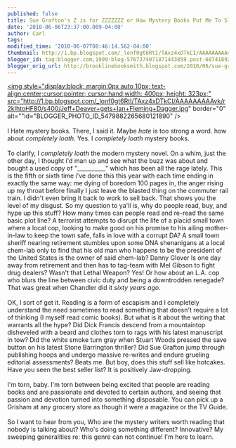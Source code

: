 ```yaml
---
published: false
title: Sue Grafton's Z is for ZZZZZZZ or How Mystery Books Put Me To Sleep
date: '2010-06-06T23:37:00.009-04:00'
author: Carl
tags: 
modified_time: '2010-06-07T08:46:14.562-04:00'
thumbnail: http://1.bp.blogspot.com/_lonf0gt6RtI/TAxz4xDTkCI/AAAAAAAAAvk/r2kIhtoHF80/s72-c/Jeff+Deaver+gets+Ian+Fleming+Dagger.jpg
blogger_id: tag:blogger.com,1999:blog-5767374071871443859.post-6874189239473673006
blogger_orig_url: http://brooklinebooksmith.blogspot.com/2010/06/sue-graftons-z-is-for-zzzzzzz-or-how.html
---
```


<a onblur="try {parent.deselectBloggerImageGracefully();} catch(e) {}" href="http://1.bp.blogspot.com/_lonf0gt6RtI/TAxz4xDTkCI/AAAAAAAAAvk/r2kIhtoHF80/s1600/Jeff+Deaver+gets+Ian+Fleming+Dagger.jpg"><img style="display:block; margin:0px auto 10px; text-align:center;cursor:pointer; cursor:hand;width: 400px; height: 323px;" src="http://1.bp.blogspot.com/_lonf0gt6RtI/TAxz4xDTkCI/AAAAAAAAAvk/r2kIhtoHF80/s400/Jeff+Deaver+gets+Ian+Fleming+Dagger.jpg" border="0" alt=""id="BLOGGER_PHOTO_ID_5479882265680121890" /></a><br /><br /> I Hate mystery books. There, I said it. Maybe <i>hate</i> is too strong a word. how about <i>completely loath</i>. Yes. I <i>completely loath</i> mystery books. <br /><br />To clarify, I <i>completely loath</i> the modern mystery novel. On a whim, just the other day, I thought i'd man up and see what the buzz was about and bought a used copy of "__________" which has been all the rage lately. This is the fifth or sixth time i've done this this year with each time ending in exactly the same way: me dying of boredom 100 pages in, the anger rising up my throat before finally I just leave the blasted thing on the  commuter rail train. I didn't even bring it back to work to sell back. That shows you the level of my disgust. So my question to ya'll is, why do people read, buy, and hype up this stuff? How many times can people read and re-read the same basic plot line? A terrorist attempts to disrupt the life of a placid small town where a local cop, looking to make good on his promise to his ailing mother-in-law to keep the town safe, falls in love with a corrupt DA? A small town sheriff nearing retirement stumbles upon some DNA shenanigans at a local chem-lab only to find that his old man who happens to be the president of the United States is the owner of said chem-lab?  Danny Glover Is one day away from retirement and then has to tag-team with Mel Gibson to fight drug dealers? Wasn't that Lethal Weapon? Yes! Or how about an L.A. cop who blurs the line between civic duty and being a downtrodden renegade? That was great when Chandler did it <i>sixty years ago</i>. <br /><br />OK, I sort of get it. Reading is a form of escapism and I completely understand the need sometimes to read something that doesn't require a lot of thinking (I myself read comic books). But what is it about the writing that warrants all the hype? Did Dick Francis descend from a mountaintop disheveled with a beard and clothes torn to rags with his latest manuscript in tow? Did the white smoke turn gray when Stuart Woods pressed the save button on his latest Stone Barrington thriller? Did Sue Grafton jump through publishing hoops and undergo massive re-writes and endure grueling editorial assessments? Beats me. But boy, does this stuff sell like hotcakes. Have you seen the best seller list? It is positively Jaw-dropping. <br /><br />I'm torn, baby. I'm torn between being excited that people are reading books and are passionate and devoted to certain authors, and seeing that passion and devotion turned into something disposable. You can pick up a Grisham at any grocery store as though it were a magazine or the TV Guide. <br /><br />So I want to hear from you, Who are the mystery writers worth reading that nobody is talking about? Who's doing something different?  Innovative? My sweeping generalities re: this genre can not continue! I'm here to learn.